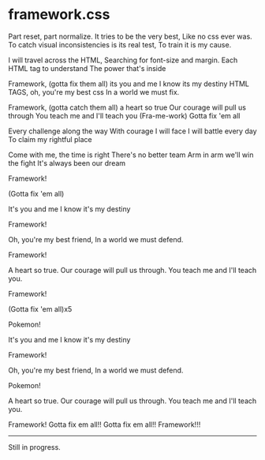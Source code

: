 framework.css
=============

Part reset, part normalize. It tries to be the very best, Like no css ever was. To catch visual inconsistencies is its real test, To train it is my cause.

I will travel across the HTML,
Searching for font-size and margin.
Each HTML tag to understand
The power that's inside

Framework, (gotta fix them all) its you and me
I know its my destiny
HTML TAGS, oh, you're my best css
In a world we must fix.

Framework, (gotta catch them all) a heart so true
Our courage will pull us through
You teach me and I'll teach you
(Fra-me-work) Gotta fix 'em all

Every challenge along the way
With courage I will face
I will battle every day
To claim my rightful place

Come with me, the time is right
There's no better team
Arm in arm we'll win the fight
It's always been our dream

Framework!

(Gotta fix 'em all)

It's you and me
I know it's my destiny

Framework!

Oh, you're my best friend,
In a world we must defend.

Framework!

A heart so true.
Our courage will pull us through.
You teach me and I'll teach you.

Framework!

(Gotta fix 'em all)x5

Pokemon!

It's you and me
I know it's my destiny

Framework!

Oh, you're my best friend,
In a world we must defend.

Pokemon!

A heart so true.
Our courage will pull us through.
You teach me and I'll teach you.

Framework!
Gotta fix em all!!
Gotta fix em all!!
Framework!!!

----------

Still in progress.

